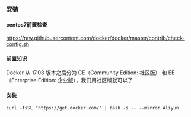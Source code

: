 ### 安装

#### centos7前置检查
https://raw.githubusercontent.com/docker/docker/master/contrib/check-config.sh

#### 前置知识
Docker 从 17.03 版本之后分为 CE（Community Edition: 社区版） 和 EE（Enterprise Edition: 企业版），我们用社区版就可以了

#### 安装

```export VERSION=19.03
curl -fsSL "https://get.docker.com/" | bash -s -- --mirror Aliyun
````

